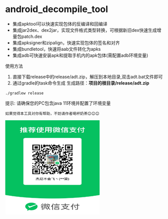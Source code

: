 # android_decompile_tool

* 集成apktool可以快速实现包体的反编译和回编译
* 集成jar2dex、dex2jar，实现文件格式类型转换，可根据新旧dex快速生成增量包patch.dex
* 集成apksigner和zipalign，快速实现包体的签名和对齐
* 集成bundletool，快速将aab文件转化为apks
* 集成adb可快速安装apk和提取手机内的apk包体(需配置adb环境变量)


使用方法
1. 直接下载release中的release/adt.zip，解压到本地目录,双击adt.bat文件即可
2. 通过gradle的task命令生成      生成路径：**项目的根目录/release/adt.zip**
```
./gradlew release
```
提示:
请确保您的PC包含java 11环境并配置了环境变量
```
如果觉得本工具对你有帮助，不妨请作者喝杯奶茶😊😊😊
```

<img src="./tools/wx_payment_code.jpg" width = "300" height = "300" />
